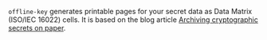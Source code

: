 `offline-key` generates printable pages for your secret data as Data Matrix (ISO/IEC 16022) cells. It is based on the blog article [Archiving cryptographic secrets on paper](https://lab.whitequark.org/notes/2016-08-24/archiving-cryptographic-secrets-on-paper/).
